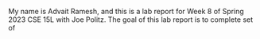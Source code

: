 My name is Advait Ramesh, and this is a lab report for Week 8 of Spring 2023 CSE 15L with Joe Politz. The goal of this lab report is to complete set of
